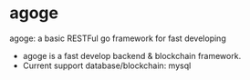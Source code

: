 # agoge

agoge: a basic RESTFul go framework for fast developing

- agoge is a fast develop backend & blockchain framework.
- Current support database/blockchain: mysql

